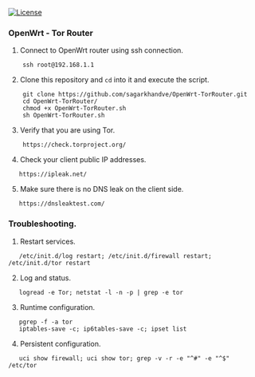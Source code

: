 [![License](https://img.shields.io/badge/License-MIT-blue)](#license "Go to license section")

### OpenWrt - Tor Router
1. Connect to OpenWrt router using ssh connection.
```shell
    ssh root@192.168.1.1
```
2. Clone this repository and `cd` into it and execute the script.
```shell
    git clone https://github.com/sagarkhandve/OpenWrt-TorRouter.git
    cd OpenWrt-TorRouter/
    chmod +x OpenWrt-TorRouter.sh
    sh OpenWrt-TorRouter.sh
 ```
3. Verify that you are using Tor.
```shell
    https://check.torproject.org/
```
4. Check your client public IP addresses.
```shell
   https://ipleak.net/
```
5. Make sure there is no DNS leak on the client side.
```shell
   https://dnsleaktest.com/
```
### Troubleshooting.    
1. Restart services.
```shell
   /etc/init.d/log restart; /etc/init.d/firewall restart; /etc/init.d/tor restart
```
2. Log and status.
```shell
   logread -e Tor; netstat -l -n -p | grep -e tor
```
3. Runtime configuration.
```shell
   pgrep -f -a tor
   iptables-save -c; ip6tables-save -c; ipset list
```
4. Persistent configuration.
```shell
   uci show firewall; uci show tor; grep -v -r -e "^#" -e "^$" /etc/tor
```

